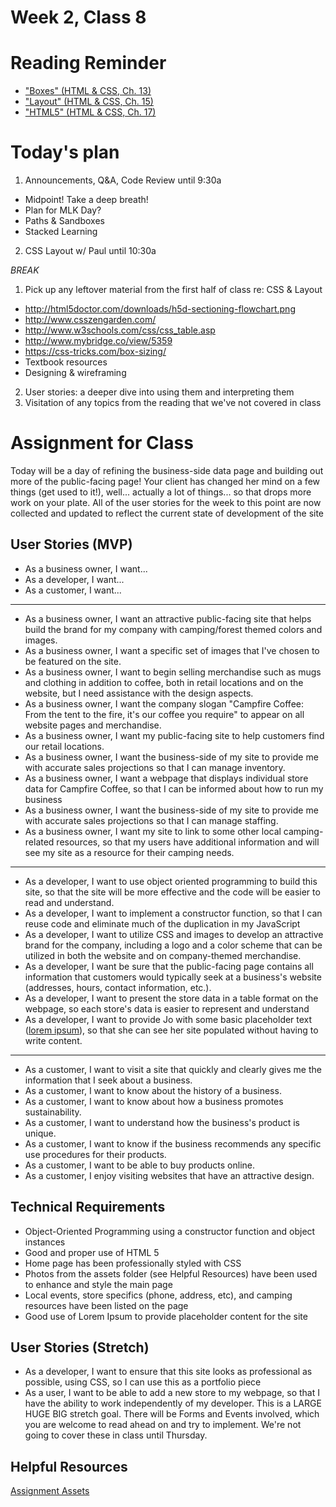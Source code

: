 # Week 2, Class 8

# Reading Reminder
* ["Boxes" (HTML & CSS, Ch. 13)]()
* ["Layout" (HTML & CSS, Ch. 15)]()
* ["HTML5" (HTML & CSS, Ch. 17)]()

# Today's plan
1. Announcements, Q&A, Code Review until 9:30a
  * Midpoint! Take a deep breath!
  * Plan for MLK Day?
  * Paths & Sandboxes
  * Stacked Learning
2. CSS Layout w/ Paul until 10:30a

*BREAK*

1. Pick up any leftover material from the first half of class re: CSS & Layout
  * http://html5doctor.com/downloads/h5d-sectioning-flowchart.png
  * http://www.csszengarden.com/
  * http://www.w3schools.com/css/css_table.asp
  * http://www.mybridge.co/view/5359
  * https://css-tricks.com/box-sizing/
  * Textbook resources
  * Designing & wireframing
2. User stories: a deeper dive into using them and interpreting them
3. Visitation of any topics from the reading that we've not covered in class

# Assignment for Class
Today will be a day of refining the business-side data page and building out more of the public-facing page! Your client has changed her mind on a few things (get used to it!), well... actually a lot of things... so that drops more work on your plate. All of the user stories for the week to this point are now collected and updated to reflect the current state of development of the site

## User Stories (MVP)

  * As a business owner, I want...
  * As a developer, I want...
  * As a customer, I want...

---
* As a business owner, I want an attractive public-facing site that helps build the brand for my company with camping/forest themed colors and images.
* As a business owner, I want a specific set of images that I've chosen to be featured on the site.
* As a business owner, I want to begin selling merchandise such as mugs and clothing in addition to coffee, both in retail locations and on the website, but I need assistance with the design aspects.
* As a business owner, I want the company slogan "Campfire Coffee: From the tent to the fire, it's our coffee you require" to appear on all website pages and merchandise.
* As a business owner, I want my public-facing site to help customers find our retail locations.
* As a business owner, I want the business-side of my site to provide me with accurate sales projections so that I can manage inventory.
* As a business owner, I want a webpage that displays individual store data for Campfire Coffee, so that I can be informed about how to run my business
* As a business owner, I want the business-side of my site to provide me with accurate sales projections so that I can manage staffing.
* As a business owner, I want my site to link to some other local camping-related resources, so that my users have additional information and will see my site as a resource for their camping needs.

---
* As a developer, I want to use object oriented programming to build this site, so that the site will be more effective and the code will be easier to read and understand.
* As a developer, I want to implement a constructor function, so that I can reuse code and eliminate much of the duplication in my JavaScript
* As a developer, I want to utilize CSS and images to develop an attractive brand for the company, including a logo and a color scheme that can be utilized in both the website and on company-themed merchandise.
* As a developer, I want be sure that the public-facing page contains all information that customers would typically seek at a business's website (addresses, hours, contact information, etc.).
* As a developer, I want to present the store data in a table format on the webpage, so each store's data is easier to represent and understand
* As a developer, I want to provide Jo with some basic placeholder text ([lorem ipsum](http://www.lipsum.com)), so that she can see her site populated without having to write content.

---
* As a customer, I want to visit a site that quickly and clearly gives me the information that I seek about a business.
* As a customer, I want to know about the history of a business.
* As a customer, I want to know about how a business promotes sustainability.
* As a customer, I want to understand how the business's product is unique.
* As a customer, I want to know if the business recommends any specific use procedures for their products.
* As a customer, I want to be able to buy products online.
* As a customer, I enjoy visiting websites that have an attractive design.


## Technical Requirements
* Object-Oriented Programming using a constructor function and object instances
* Good and proper use of HTML 5
* Home page has been professionally styled with CSS
* Photos from the assets folder (see Helpful Resources) have been used to enhance and style the main page
* Local events, store specifics (phone, address, etc), and camping resources have been listed on the page
* Good use of Lorem Ipsum to provide placeholder content for the site

## User Stories (Stretch)
* As a developer, I want to ensure that this site looks as professional as possible, using CSS, so I can use this as a portfolio piece
* As a user, I want to be able to add a new store to my webpage, so that I have the ability to work independently of my developer. This is a LARGE HUGE BIG stretch goal. There will be Forms and Events involved, which you are welcome to read ahead on and try to implement. We're not going to cover these in class until Thursday.

## Helpful Resources

[Assignment Assets](../assets)
